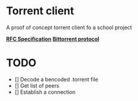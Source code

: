 # Torrent client

A proof of concept torrent client fo a school project

**[RFC Specification](https://www.rfc-editor.org/rfc/rfc7574.html)**
**[Bittorrent protocol]()**

# TODO
- [] Decode a bencoded .torrent file
- [] Get list of peers
- [] Establish a connection